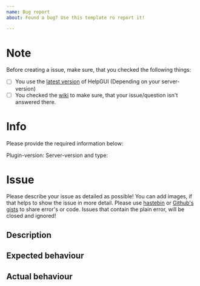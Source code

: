 ```yaml
---
name: Bug report
about: Found a bug? Use this template ro report it!

---
```


[download]: https://www.spigotmc.org/resources/helpgui.33245/
[wiki]: https://github.com/Andre601/HelpGUI/wiki
[hastebin]: https://hastebin.com
[gist]: https://gist.github.com

# Note
Before creating a issue, make sure, that you checked the following things:
- [ ] You use the [latest version][download] of HelpGUI (Depending on your server-version)
- [ ] You checked the [wiki] to make sure, that your issue/question isn't answered there.

# Info
Please provide the required information below:

Plugin-version: <!-- "latest" doesn't count as valid answer! Example: HelpGUI v. 1.7.1 -->
Server-version and type: <!-- "latest" doesn't count as valid answer! Example: Spigot 1.12.2-R0.1-SNAPSHOT -->

# Issue
Please describe your issue as detailed as possible!
You can add images, if that helps to show the issue in more detail.
Please use [hastebin] or [Github's gists][gist] to share error's or code.
Issues that contain the plain error, will be closed and ignored!

## Description

## Expected behaviour

## Actual behaviour
